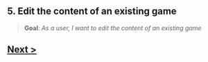 ## 5. Edit the content of an existing game
> **Goal**: _As a user, I want to edit the content of an existing game_

## [Next >](user-story-6.md)
